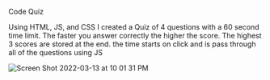 Code Quiz

Using HTML, JS, and CSS
I created a Quiz of 4 questions with a 60 second time limit.
The faster you answer correctly the higher the score.
The highest 3 scores are stored at the end.
the time starts on click and is pass through all of the questions using JS

![Screen Shot 2022-03-13 at 10 01 31 PM](https://user-images.githubusercontent.com/91171134/158109234-a1ee1ee1-f238-4bbe-9868-09a30602aa46.png)